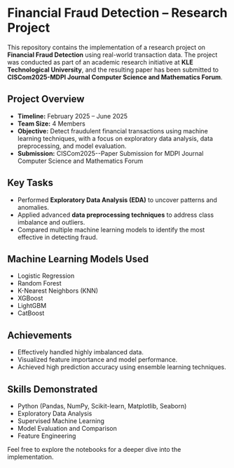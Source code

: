 # Financial Fraud Detection – Research Project

This repository contains the implementation of a research project on **Financial Fraud Detection** using real-world transaction data. The project was conducted as part of an academic research initiative at **KLE Technological University**, and the resulting paper has been submitted to **CISCom2025-MDPI Journal Computer Science and Mathematics Forum**.

## Project Overview

- **Timeline:** February 2025 – June 2025
- **Team Size:** 4 Members
- **Objective:** Detect fraudulent financial transactions using machine learning techniques, with a focus on exploratory data analysis, data preprocessing, and model evaluation.
- **Submission:** CISCom2025--Paper Submission for MDPI Journal Computer Science and Mathematics Forum

## Key Tasks

- Performed **Exploratory Data Analysis (EDA)** to uncover patterns and anomalies.
- Applied advanced **data preprocessing techniques** to address class imbalance and outliers.
- Compared multiple machine learning models to identify the most effective in detecting fraud.

## Machine Learning Models Used

- Logistic Regression  
- Random Forest  
- K-Nearest Neighbors (KNN)  
- XGBoost  
- LightGBM  
- CatBoost

## Achievements

- Effectively handled highly imbalanced data.
- Visualized feature importance and model performance.
- Achieved high prediction accuracy using ensemble learning techniques.

## Skills Demonstrated

- Python (Pandas, NumPy, Scikit-learn, Matplotlib, Seaborn)
- Exploratory Data Analysis
- Supervised Machine Learning
- Model Evaluation and Comparison
- Feature Engineering

Feel free to explore the notebooks for a deeper dive into the implementation.
